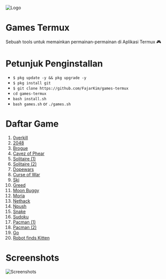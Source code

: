 ![Logo](https://raw.githubusercontent.com/FajarKim/games-termux/master/pictures/logo.jpg)
# Games Termux
Sebuah tools untuk memainkan permainan-permainan di Aplikasi Termux 🎮

# Petunjuk Penginstallan
* `$ pkg update -y && pkg upgrade -y`
* `$ pkg install git`
* `$ git clone https://github.com/FajarKim/games-termux`
* `cd games-termux`
* `bash install.sh`
* `bash games.sh` or `./games.sh`

# Daftar Game
1. [0verkill](https://github.com/hackndev/0verkill)
2. [2048](https://github.com/mevdschee/2048.c)
3. [Brogue](https://sites.google.com/site/broguegame/)
4. [Cavez of Phear](https://github.com/AMDmi3/cavezofphear)
5. [Solitaire (1)](https://github.com/nielssp/csol)
6. [Solitaire (2)](https://github.com/mpereira/tty-solitaire)
7. [Dopewars](https://dopewars.sourceforge.io)
8. [Curse of War](http://a-nikolaev.github.io/curseofwar/)
9. [Ski](https://sourceforge.net/projects/gnuski)
10. [Greed](http://www.catb.org/~esr/greed/)
11. [Moon Buggy](https://github.com/seehuhn/moon-buggy)
12. [Moria](https://umoria.org)
13. [Nethack](http://www.nethack.org/)
14. [Npush](http://npush.sourceforge.net/)
15. [Snake](https://github.com/alexdantas/nSnake)
16. [Sudoku](http://jubalh.github.io/nudoku/)
17. [Pacman (1)](https://sites.google.com/site/doctormike/pacman.html)
18. [Pacman (2)](https://sourceforge.net/projects/myman/)
19. [Go](https://www.gnu.org/software/gnugo/)
20. [Robot finds Kitten](https://github.com/noncombatant/robotfindskitten)

# Screenshots
![Screenshots](https://raw.githubusercontent.com/FajarKim/games-termux/master/pictures/screenshot.png)
